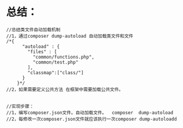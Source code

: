 # 总结：	
	//总结类文件自动加载机制
	//1，通过composer dump-autoload 自动加载类文件和文件
	/*{
		  "autoload" : {
		    "files" : [
		      "common/functions.php",
		      "common/test.php"
		    ],
		    "classmap":["class/"]
		  }
		}*/
	//2，如果需要定义公共方法 在框架中需要加载公共文件。
	

	//实现步骤：
	//1，编写composer.json文件。自动加载文件。  composer  dump-autoload	
	//2，每修改一次composer.json文件就应该执行一次composer dump-autoloadd
